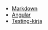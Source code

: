 - [Markdown](https://www.markdownguide.org/basic-syntax/)
- [Angular](https://material.angular.io/)
- [Testing-kirja](https://www.pdfdrive.com/agile-testing-how-to-succeed-in-an-extreme-testing-environment-e184601341.html)

